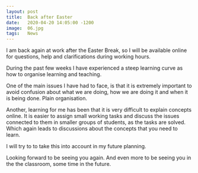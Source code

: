 ```yaml
---
layout: post
title:  Back after Easter
date:   2020-04-20 14:05:00 -1200
image:  06.jpg
tags:   News
---
```


I am back again at work after the Easter Break, so I will be available online for questions, help and clarifications during working hours.

During the past few weeks I have experienced a steep learning curve as how to organise learning and teaching. 

One of the main issues I have had to face, is that it is extremely important to avoid confusion about what we are doing, how we are doing it and when it is being done. Plain organisation.

Another, learning for me has been that it is very difficult to explain concepts online. It is easier to assign small working tasks and discuss the issues connected to them in smaller groups of students, as the tasks are solved. Which again leads to discussions about the concepts that you need to learn.

I will try to to take this into account in my future planning.

Looking forward to be seeing you again. And even more to be seeing you in the the classroom, some time in the future.
